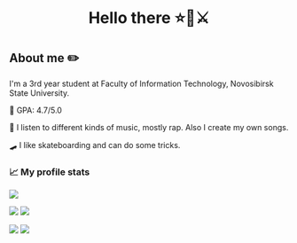 # <p align="center"> Hello there ⭐🧔⚔️ </p>

## About me ✏️
I'm a 3rd year student at Faculty of Information Technology, Novosibirsk State University.

📒 GPA: 4.7/5.0

🎤 I listen to different kinds of music, mostly rap. Also I create my own songs.

🛹 I like skateboarding and can do some tricks.

### 📈 My profile stats
![](http://github-profile-summary-cards.vercel.app/api/cards/profile-details?username=mentalMint&theme=dracula)

![](http://github-profile-summary-cards.vercel.app/api/cards/repos-per-language?username=mentalMint&theme=dracula)
![](http://github-profile-summary-cards.vercel.app/api/cards/most-commit-language?username=mentalMint&theme=dracula)

![](http://github-profile-summary-cards.vercel.app/api/cards/stats?username=mentalMint&theme=dracula)
![](http://github-profile-summary-cards.vercel.app/api/cards/productive-time?username=mentalMint&theme=dracula&utcOffset=7)
<!--
**mentalMint/mentalMint** is a ✨ _special_ ✨ repository because its `README.md` (this file) appears on your GitHub profile.

Here are some ideas to get you started:

- 🔭 I’m currently working on ...
- 🌱 I’m currently learning ...
- 👯 I’m looking to collaborate on ...
- 🤔 I’m looking for help with ...
- 💬 Ask me about ...
- 📫 How to reach me: ...
- 😄 Pronouns: ...
- ⚡ Fun fact: ...
-->
